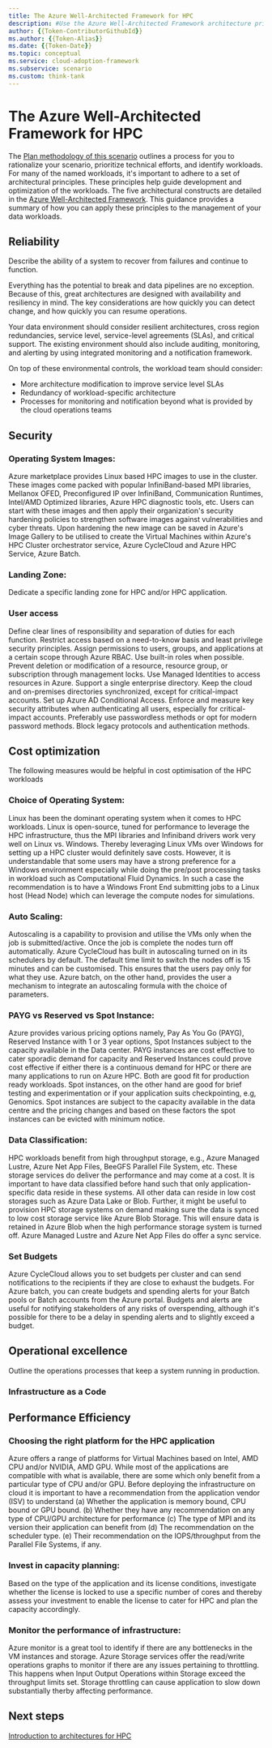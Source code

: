 ```yaml
---
title: The Azure Well-Architected Framework for HPC
description: #Use the Azure Well-Architected Framework architecture principles to design and optimize workloads running in your scenario.
author: {{Token-ContributorGithubId}}
ms.author: {{Token-Alias}}
ms.date: {{Token-Date}}
ms.topic: conceptual
ms.service: cloud-adoption-framework
ms.subservice: scenario
ms.custom: think-tank
---
```


# The Azure Well-Architected Framework for HPC

The [Plan methodology of this scenario](./plan.md) outlines a process for you to rationalize your scenario, prioritize technical efforts, and identify workloads. For many of the named workloads, it's important to adhere to a set of architectural principles. These principles help guide development and optimization of the workloads. The five architectural constructs are detailed in the [Azure Well-Architected Framework](/azure/architecture/framework/). This guidance provides a summary of how you can apply these principles to the management of your data workloads.

## Reliability

Describe the ability of a system to recover from failures and continue to function.

Everything has the potential to break and data pipelines are no exception. Because of this, great architectures are designed with availability and resiliency in mind. The key considerations are how quickly you can detect change, and how quickly you can resume operations.

Your data environment should consider resilient architectures, cross region redundancies, service level, service-level agreements (SLAs), and critical support. The existing environment should also include auditing, monitoring, and alerting by using integrated monitoring and a notification framework.

On top of these environmental controls, the workload team should consider:

- More architecture modification to improve service level SLAs
- Redundancy of workload-specific architecture
- Processes for monitoring and notification beyond what is provided by the cloud operations teams

## Security

### Operating System Images: 
Azure marketplace provides Linux based HPC images to use in the cluster. These images come packed with popular InfiniBand-based MPI libraries, Mellanox OFED, Preconfigured IP over InfiniBand, Communication Runtimes, Intel/AMD Optimized libraries, Azure HPC diagnostic tools, etc. Users can start with these images and then apply their organization's security hardening policies to strengthen software images against vulnerabilities and cyber threats. Upon hardening the new image can be saved in Azure's Image Gallery to be utilised to create the Virtual Machines within Azure's HPC Cluster orchestrator service, Azure CycleCloud and Azure HPC Service, Azure Batch.

### Landing Zone: 
Dedicate a specific landing zone for HPC and/or HPC application. 

### User access
Define clear lines of responsibility and separation of duties for each function. Restrict access based on a need-to-know basis and least privilege security principles.
Assign permissions to users, groups, and applications at a certain scope through Azure RBAC. Use built-in roles when possible.
Prevent deletion or modification of a resource, resource group, or subscription through management locks.
Use Managed Identities to access resources in Azure.
Support a single enterprise directory. Keep the cloud and on-premises directories synchronized, except for critical-impact accounts.
Set up Azure AD Conditional Access. Enforce and measure key security attributes when authenticating all users, especially for critical-impact accounts.
Preferably use passwordless methods or opt for modern password methods.
Block legacy protocols and authentication methods.

## Cost optimization

The following measures would be helpful in cost optimisation of the HPC workloads

### Choice of Operating System: 
Linux has been the dominant operating system when it comes to HPC workloads. Linux is open-source, tuned for performance to leverage the HPC infrastructure, thus the MPI libraries and Infiniband drivers work very well on Linux vs. Windows. Thereby leveraging Linux VMs over Windows for setting up a HPC cluster would definitely save costs. However, it is understandable that some users may have a strong preference for a Windows environment especially while doing the pre/post processing tasks in workload such as Computational Fluid Dynamics. In such a case the recommendation is to have a Windows Front End submitting jobs to a Linux host (Head Node) which can leverage the compute nodes for simulations. 

### Auto Scaling: 
Autoscaling is a capability to provision and utilise the VMs only when the job is submitted/active. Once the job is complete the nodes turn off automatically. Azure CycleCloud has built in autoscaling turned on in its schedulers by default. The default time limit to switch the nodes off is 15 minutes and can be customised. This ensures that the users pay only for what they use. Azure batch, on the other hand, provides the user a mechanism to integrate an autoscaling formula with the choice of parameters.     

### PAYG vs Reserved vs Spot Instance: 
Azure provides various pricing options namely, Pay As You Go (PAYG), Reserved Instance with 1 or 3 year options, Spot Instances subject to the capacity available in the Data center. PAYG instances are cost effective to cater sporadic demand for capacity and Reserved Instances could prove cost effective if either there is a continuous demand for HPC or there are many applications to run on Azure HPC. Both are good fit for production ready workloads. Spot instances, on the other hand are good for brief testing and experimentation or if your application suits checkpointing, e.g, Genomics. Spot instances are subject to the capacity available in the data centre and the pricing changes and based on these factors the spot instances can be evicted with minimum notice. 

### Data Classification: 
HPC workloads benefit from high throughput storage, e.g., Azure Managed Lustre, Azure Net App Files, BeeGFS Parallel File System, etc. These storage services do deliver the performance and may come at a cost. It is important to have data classified before hand such that only application-specific data reside in these systems. All other data can reside in low cost storages such as Azure Data Lake or Blob. Further, it might be useful to provision HPC storage systems on demand making sure the data is synced to low cost storage service like Azure Blob Storage. This will ensure data is retained in Azure Blob when the high performance storage system is turned off. Azure Managed Lustre and Azure Net App Files do offer a sync service. 

### Set Budgets
Azure CycleCloud allows you to set budgets per cluster and can send notifications to the recipients if they are close to exhaust the budgets. For Azure batch, you can create budgets and spending alerts for your Batch pools or Batch accounts from the Azure portal. Budgets and alerts are useful for notifying stakeholders of any risks of overspending, although it's possible for there to be a delay in spending alerts and to slightly exceed a budget.


## Operational excellence

Outline the operations processes that keep a system running in production.

### Infrastructure as a Code


## Performance Efficiency

### Choosing the right platform for the HPC application
Azure offers a range of platforms for Virtual Machines based on Intel, AMD CPU and/or NVIDIA, AMD GPU. While most of the applications are compatible with what is available, there are some which only benefit from a particular type of CPU and/or GPU. Before deploying the infrastructure on cloud it is important to have a recommendation from the application vendor (ISV) to understand 
(a) Whether the application is memory bound, CPU bound or GPU bound. 
(b) Whether they have any recommendation on any type of CPU/GPU architecture for performance
(c) The type of MPI and its version their application can benefit from
(d) The recommendation on the scheduler type.
(e) Their recommendation on the IOPS/throughput from the Parallel File Systems, if any. 

### Invest in capacity planning: 
Based on the type of the application and its license conditions, investigate whether the license is locked to use a specific number of cores and thereby assess your investment to enable the license to cater for HPC and plan the capacity accordingly. 

### Monitor the performance of infrastructure: 
Azure monitor is a great tool to identify if there are any bottlenecks in the VM instances and storage. Azure Storage services offer the read/write operations graphs to monitor if there are any issues pertaining to throttling. This happens when Input Output Operations within Storage exceed the throughput limits set. Storage throttling can cause application to slow down substantially therby affecting performance. 

## Next steps

[Introduction to architectures for HPC](./index.md)
